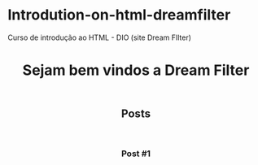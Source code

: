 # Introdution-on-html-dreamfilter
Curso de introdução ao HTML - DIO (site Dream FIlter)


<!DOCTYPE.html>
<html>
  <head>
    <meta charset="utf-8">
    <title>Dream Filter</title>
  </head>
  <body>
    <header>
      <h1>Sejam bem vindos a Dream Filter</h1>
    </header>
    <section>
         <header>
            <h2>Posts</h2>
         </header>
         <article>
           <header>
             <h3>Post #1</h3>
           </header>
         </article>
    </section>
    <footer></footer>
  </body>
</html>
